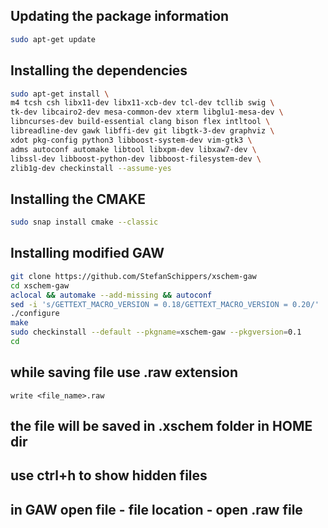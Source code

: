 ## Updating the package information
```bash
sudo apt-get update
```
## Installing the dependencies

```bash
sudo apt-get install \
m4 tcsh csh libx11-dev libx11-xcb-dev tcl-dev tcllib swig \
tk-dev libcairo2-dev mesa-common-dev xterm libglu1-mesa-dev \
libncurses-dev build-essential clang bison flex intltool \
libreadline-dev gawk libffi-dev git libgtk-3-dev graphviz \
xdot pkg-config python3 libboost-system-dev vim-gtk3 \
adms autoconf automake libtool libxpm-dev libxaw7-dev \
libssl-dev libboost-python-dev libboost-filesystem-dev \
zlib1g-dev checkinstall --assume-yes
```
## Installing the CMAKE
```bash
sudo snap install cmake --classic
```
## Installing modified GAW 
```bash
git clone https://github.com/StefanSchippers/xschem-gaw
cd xschem-gaw
aclocal && automake --add-missing && autoconf
sed -i 's/GETTEXT_MACRO_VERSION = 0.18/GETTEXT_MACRO_VERSION = 0.20/' ./po/Makefile.in.in
./configure
make
sudo checkinstall --default --pkgname=xschem-gaw --pkgversion=0.1
cd
```
## while saving file use .raw extension
```
write <file_name>.raw
```

## the file will be saved in .xschem folder in HOME dir 
## use ctrl+h to show hidden files
## in GAW open file - file location - open .raw file
